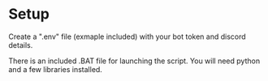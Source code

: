 # Setup

Create a ".env" file (exmaple included) with your bot token and discord details.

There is an included .BAT file for launching the script.  You will need python and a few libraries installed.
